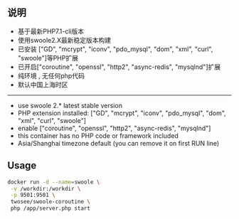 ## 说明

- 基于最新PHP7.1-cli版本
- 使用swoole2.X最新稳定版本构建
- 已安装 ["GD", "mcrypt", "iconv", "pdo_mysql", "dom", "xml", "curl", "swoole"]等PHP扩展
- 已开启["coroutine", "openssl", "http2", "async-redis", "mysqlnd"]扩展
- 纯环境 , 无任何php代码
- 默认中国上海时区

---

- use swoole 2.* latest stable version
- PHP extension installed: ["GD", "mcrypt", "iconv", "pdo_mysql", "dom", "xml", "curl", "swoole"]
- enable ["coroutine", "openssl", "http2", "async-redis", "mysqlnd"]
- this container has no PHP code or framework included
- Asia/Shanghai timezone default (you can remove it on first RUN line)

## Usage

```Bash
docker run -d --name=swoole \
 -v /workdir:/workdir \
 -p 9501:9501 \
 twosee/swoole-coroutine \
 php /app/server.php start
```